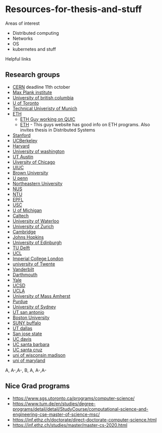 # Resources-for-thesis-and-stuff

Areas of interest
- Distributed computing
- Networks 
- OS
- kubernetes and stuff


Helpful links 

## Research groups 
- [CERN](https://jobs.smartrecruiters.com/CERN/743999759491974-technical-studentships-it-mathematics-and-robotics-2021-2?trid=c3270850-b100-4fd2-8aad-40a973eec45a) deadline 11th october
- [Max Plank institute ](https://www.mpi-sws.org/research-careers/#internships)
- [University of british columbia]( https://systopia.cs.ubc.ca/news)
- [U of Toronto ](http://csng.cs.toronto.edu/research.php)
- [Technical Univeristy of Munich ](https://www.tum.de/en/studies/degree-programs/detail/detail/StudyCourse/computational-science-and-engineering-cse-master-of-science-msc/)
- [ETH ](https://inf.ethz.ch/research/networked-systems-parallel-computing.html)
  - [ETH Guy working on QUIC](https://netsec.ethz.ch/people/aperrig/)
  - [ETH](http://people.inf.ethz.ch/troscoe/) - This guys website has good info on ETH programs. Also invites thesis in Distributed Systems
- [Stanford](https://cs.stanford.edu/research/computer-systems)
- [UCBerkeley](https://www2.eecs.berkeley.edu/Research/Areas/OSNT/)
- [Harvard ](https://www.seas.harvard.edu/computer-science/faculty-research)
- [University of washington ](https://www.cs.washington.edu/research/systems/projects)
- [UT Austin ](https://www.cs.utexas.edu/research/areas/operating-systems-distributed-systems-and-networking)
- [Uiversity of Chicago]( https://computerscience.uchicago.edu/research/research-areas/)
- [UIUC]( https://cs.illinois.edu/research/areas)
- [Brown University](https://cs.brown.edu/research/areas.html)
- [U penn](https://highlights.cis.upenn.edu/cis-research-areas/)
- [Northeastern University](https://www.khoury.northeastern.edu/research_areas/systems-and-networking/)
- [NUS](https://www.comp.nus.edu.sg/about/depts/cs/research/sys-net/)
- [NTU](https://www.ntu.edu.sg/scse/research/research-groups#Content_C027_Col00)
- [EPFL](https://www.epfl.ch/schools/ic/research/domains/)
- [USC](https://www.cs.usc.edu/research/research-areas-labs/#systems)
- [U of Michigan](https://cse.engin.umich.edu/research/research-areas/networking-operating-systems-distributed-systems/)
- [Caltech](https://cms.caltech.edu/research/networked)
- [University of Waterloo](https://cs.uwaterloo.ca/research/research-areas/systems-and-networking)
- [University of Zurich](https://www.ifi.uzh.ch/en/research/faculty.html)
- [Cambridge](https://www.cst.cam.ac.uk/research/themes/systems-and-networking)
- [Johns Hopkins ](https://www.cs.jhu.edu/research/systems/)
- [University of Edinburgh](https://www.ed.ac.uk/informatics/research/research-themes/computer-systems)
- [TU Delft](https://www.tudelft.nl/en/eemcs/cooperation/delft-data-science/research/research-groups)
- [UCL](https://www.ucl.ac.uk/computer-science/research/research-groups/systems-and-networks-research-group)
- [Imperial College London](https://www.imperial.ac.uk/computing/research/systems/)
- [university of Twente](https://www.utwente.nl/en/education/master/programmes/computer-science/research/)
- [Vanderbilt](https://www.isis.vanderbilt.edu/)
- [Darthmouth](https://web.cs.dartmouth.edu/research/research-groups-labs)
- [Yale](https://cpsc.yale.edu/research/yale-computer-science-research-introduction-0)
- [UCSD](http://www.sysnet.ucsd.edu/sysnet/)
- [UCLA](https://www.cs.ucla.edu/research-areas/)
- [University of Mass Amherst](https://www.cics.umass.edu/research/area/networking-and-distributed-systems)
- [Purdue](https://www.cs.purdue.edu/research/)
- [University of Sydney](https://www.sydney.edu.au/engineering/schools/school-of-computer-science.html)
- [UT san antonio](https://cs.utsa.edu/people/faculty)
- [Boston University](https://www.bu.edu/cs/research/networks/)
- [SUNY buffalo](https://engineering.buffalo.edu/computer-science-engineering/research/research-areas.html)
- [UT dallas](https://cs.utdallas.edu/research/research-areas/)
- [San jose state](https://www.sjsu.edu/cs/faculty/research.php)
- [UC davis](https://cs.ucdavis.edu/faculty-research)
- [UC santa barbara](https://cs.ucsb.edu/research)
- [UC santa cruz](https://grad.soe.ucsc.edu/cse/research)
- [uni of wisconsin madison](https://www.cs.wisc.edu/)
- [uni of maryland](https://www.cs.umd.edu/)

A, A-,A-, B, A, A-,A- 



## Nice Grad programs

- https://www.sgs.utoronto.ca/programs/computer-science/
- https://www.tum.de/en/studies/degree-programs/detail/detail/StudyCourse/computational-science-and-engineering-cse-master-of-science-msc/
- https://inf.ethz.ch/doctorate/direct-doctorate-computer-science.html
- https://inf.ethz.ch/studies/master/master-cs-2020.html
